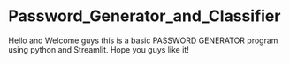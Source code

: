 # Password_Generator_and_Classifier
Hello and Welcome guys this is a basic PASSWORD GENERATOR program using python and Streamlit. Hope you guys like it!
